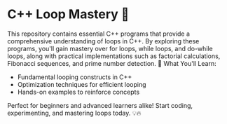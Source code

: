 # C++ Loop Mastery 🚀
This repository contains essential C++ programs that provide a comprehensive understanding of loops in C++. By exploring these programs, you'll gain mastery over for loops, while loops, and do-while loops, along with practical implementations such as factorial calculations, Fibonacci sequences, and prime number detection.
📌 What You'll Learn:
- Fundamental looping constructs in C++
- Optimization techniques for efficient looping
- Hands-on examples to reinforce concepts

Perfect for beginners and advanced learners alike! Start coding, experimenting, and mastering loops today. 💡🔥

